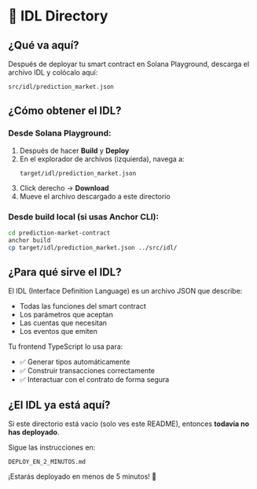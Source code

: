 # 📄 IDL Directory

## ¿Qué va aquí?

Después de deployar tu smart contract en Solana Playground, descarga el archivo IDL y colócalo aquí:

```
src/idl/prediction_market.json
```

## ¿Cómo obtener el IDL?

### **Desde Solana Playground:**

1. Después de hacer **Build** y **Deploy**
2. En el explorador de archivos (izquierda), navega a:
   ```
   target/idl/prediction_market.json
   ```
3. Click derecho → **Download**
4. Mueve el archivo descargado a este directorio

### **Desde build local (si usas Anchor CLI):**

```bash
cd prediction-market-contract
anchor build
cp target/idl/prediction_market.json ../src/idl/
```

## ¿Para qué sirve el IDL?

El IDL (Interface Definition Language) es un archivo JSON que describe:

- Todas las funciones del smart contract
- Los parámetros que aceptan
- Las cuentas que necesitan
- Los eventos que emiten

Tu frontend TypeScript lo usa para:

- ✅ Generar tipos automáticamente
- ✅ Construir transacciones correctamente
- ✅ Interactuar con el contrato de forma segura

## ¿El IDL ya está aquí?

Si este directorio está vacío (solo ves este README), entonces **todavía no has deployado**.

Sigue las instrucciones en:

```
DEPLOY_EN_2_MINUTOS.md
```

¡Estarás deployado en menos de 5 minutos! 🚀


